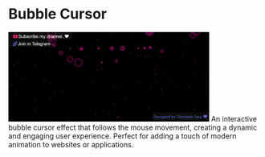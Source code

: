 # Bubble Cursor
<img src="https://github.com/haripadajena/modern-html-ui-designs/blob/main/bubble%20cursor/Bubble%20Cursor.PNG" alt="Description" width="400"/>
An interactive bubble cursor effect that follows the mouse movement, creating a dynamic and engaging user experience. Perfect for adding a touch of modern animation to websites or applications.
